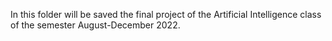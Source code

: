 In this folder will be saved the final project of the Artificial Intelligence class of the semester August-December 2022.
